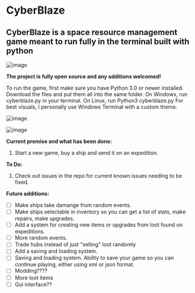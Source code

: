 # CyberBlaze
            
## CyberBlaze is a space resource management game meant to run fully in the terminal built with python

![image](https://github.com/Nerdrantz/CyberBlaze/assets/66850234/e4bd1f39-5a57-4da1-92ad-7183800185e8)




**The project is fully open source and any additions welcomed!**


To run the game, first make sure you have Python 3.0 or newer installed. 
Download the files and put them all into the same folder. 
On Windows, run cyberblaze.py in your terminal. On Linux, run Python3 cyberblaze.py
For best visuals, I personally use Windows Terminal with a custom theme. 

![image](https://github.com/Nerdrantz/CyberBlaze/assets/66850234/b9fb013f-497e-469d-becc-51afef4182a3)

![image](https://github.com/Nerdrantz/CyberBlaze/assets/66850234/cc6828f1-5e35-44b7-9003-9a8dc736381b)

**Current premise and what has been done:**
1. Start a new game, buy a ship and send it on an expedition.


**To Do:**
1. Check out issues in the repo for current known issues needing to be fixed. 


**Future additions:**
- [ ] Make ships take damange from random events.
- [ ] Make ships selectable in inventory so you can get a list of stats, make repairs, make upgrades.
- [ ] Add a system for creating new items or upgrades from loot found on expeditions.
- [ ] More random events.
- [ ] Trade hubs instead of just "selling" loot randomly
- [ ] Add a saving and loading system.
- [ ] Saving and loading system. Ability to save your game so you can continue playing, either using xml or json format.
- [ ] Modding????
- [ ] More loot items
- [ ] Gui interface??
